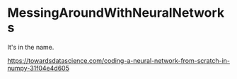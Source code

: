 # MessingAroundWithNeuralNetworks
It's in the name.

https://towardsdatascience.com/coding-a-neural-network-from-scratch-in-numpy-31f04e4d605